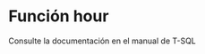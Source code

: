 ﻿---
FunctionName: "hour"
FunctionType: "Crono"
Autogenerated: true
---

# Función  hour

Consulte la documentación en el manual de T-SQL
